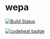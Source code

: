# wepa

[![Build Status](https://travis-ci.org/qzuw/wepa.svg?branch=master)](https://travis-ci.org/qzuw/wepa)

[![codebeat badge](https://codebeat.co/badges/5f26669a-02a4-4edf-9bd6-d48c32e86d84)](https://codebeat.co/projects/github-com-qzuw-wepa)
